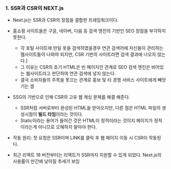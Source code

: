 ### 1. SSR과 CSR의 NEXT.js

  - Next.js는 SSR과 CSR의 장점을 결합한 프레임워크이다.
  - 홈쇼핑 사이트들은 구글, 네이버, 다음 등 검색 엔진의 기반인 SEO 장점을 부각하지 못한다.
    * 각 포털 사이트에 만일 옷을 검색하였을경우 연관 검색어에 자신들이 관리하는 웹사이트들이 나와야 되지만, CSR 기반의 사이트라면 검색 결과에 나오지 않는다.]
    * 그 이유는 CSR의 초기 HTML은 빈 페이지인 관계로 SEO 검색 엔진은 비어있는 웹사이트라고 판단하여 연관 검색에 넣지 않는다.
    * 결국 소비자들의 주목을 못끄는 관계로 홍보 및 타 경쟁 서비스 사이트에게 빼앗기는 셈
  - SSG의 기반으로 인해 CSR의 고유 웹 캐싱 문제를 해결 해준다.
    * SSR처럼 서버로부터 완성된 HTML을 받아오지만, 다른 점은 HTML 파일의 생성시점이 **빌드 타임**이라는 것이다.
    * Static이라는 용어가 들어간 것은 HTML이 정적이라는 것이지 페이지가 정적이라는게 아니므로 오해하지 말아야 한다.
  - 작동 원리: 첫 요청은 SSR이며 LINK를 클릭 후 웹 페이지 이동 시 CSR이 작동된다.

  - 최근 리액트 18 버전부터는 리액트가 SSR까지 지원할 수 있게 되었다. Next.js의 사용률이 만간에 낮아질 추세가 보임
